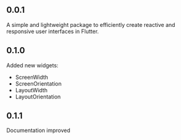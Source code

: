 ## 0.0.1

A simple and lightweight package to efficiently create reactive and responsive user interfaces in Flutter.

## 0.1.0

Added new widgets:
- ScreenWidth
- ScreenOrientation
- LayoutWidth
- LayoutOrientation

## 0.1.1

Documentation improved
